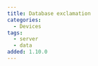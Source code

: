 ```yaml
---
title: Database exclamation
categories:
  - Devices
tags:
  - server
  - data
added: 1.10.0
---
```

